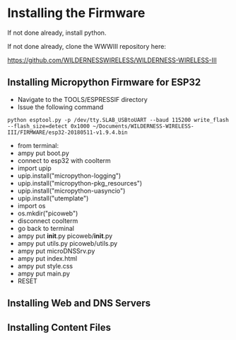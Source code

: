 # Installing the Firmware

If not done already, install python.

If not done already, clone the WWWIII repository here:

https://github.com/WILDERNESSWIRELESS/WILDERNESS-WIRELESS-III

## Installing Micropython Firmware for ESP32

- Navigate to the TOOLS/ESPRESSIF directory
- Issue the following command

```
python esptool.py -p /dev/tty.SLAB_USBtoUART --baud 115200 write_flash --flash_size=detect 0x1000 ~/Documents/WILDERNESS-WIRELESS-III/FIRMWARE/esp32-20180511-v1.9.4.bin
```
* from terminal:
* ampy put boot.py
* connect to esp32 with coolterm
* import upip
* upip.install("micropython-logging")
* upip.install("micropython-pkg_resources")
* upip.install("micropython-uasyncio")
* upip.install("utemplate")
* import os
* os.mkdir("picoweb")
* disconnect coolterm
* go back to terminal
* ampy put __init__.py picoweb/__init__.py
* ampy put utils.py picoweb/utils.py
* ampy put microDNSSrv.py
* ampy put index.html
* ampy put style.css
* ampy put main.py
* RESET
## Installing Web and DNS Servers

## Installing Content Files
